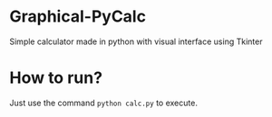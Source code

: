 # Graphical-PyCalc
Simple calculator made in python with visual interface using Tkinter

# How to run? 

Just use the command ```python calc.py``` to execute.
